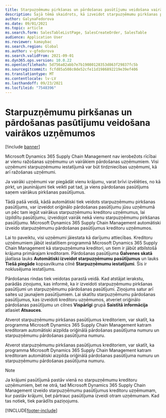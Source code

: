 ```yaml
---
title: Starpuzņēmumu pirkšanas un pārdošanas pasūtījumu veidošana vairākos uzņēmumos
description: Šajā tēmā skaidrots, kā izveidot starpuzņēmumu pirkšanas pasūtījumus vai pārdošanas pasūtījumus vairākos uzņēmumos
author: GalynaFedorova
ms.date: 09/01/2021
ms.topic: article
ms.search.form: SalesTableListPage, SalesCreateOrder, SalesTable
audience: Application User
ms.reviewer: kamaybac
ms.search.region: Global
ms.author: v-gfedorova
ms.search.validFrom: 2021-09-01
ms.dyn365.ops.version: 10.0.22
ms.openlocfilehash: 5d756a82abb7e7b19080128353d863f29837fc5b
ms.sourcegitcommit: fcfd85a508c0de52cfe11d1986892219e39ef406
ms.translationtype: MT
ms.contentlocale: lv-LV
ms.lasthandoff: 09/23/2021
ms.locfileid: "7548396"
---
```

# <a name="creating-intercompany-purchase-and-sales-orders-in-several-companies"></a>Starpuzņēmumu pirkšanas un pārdošanas pasūtījumu veidošana vairākos uzņēmumos

[!include [banner](../../includes/banner.md)]

Microsoft Dynamics 365 Supply Chain Management nav ierobežots rīcībai ar vienu ražošanas uzņēmumu un vairākiem pārdošanas uzņēmumiem. Visi uzņēmumi starpuzņēmumu iestatījumā var būt tirdzniecības uzņēmumi, kā arī ražošanas uzņēmumi.

Ja vairāki uzņēmumi var piegādāt vienu krājumu, varat brīvi izvēlēties, no kā pirkt, un jauninājumi tiek veikti pat tad, ja viens pārdošanas pasūtījums saņem vairākus pirkšanas pasūtījumus.

Tādā pašā veidā, kādā automātiski tiek veidots starpuzņēmumu pirkšanas pasūtījums, var izveidot oriģinālo pārdošanas pasūtījumu jūsu uzņēmumā un pēc tam iegūt vairākus starpuzņēmumu kreditoru uzņēmumus, lai izpildītu pasūtījumu, izveidojot vairāk nekā vienu starpuzņēmumu pirkšanas pasūtījumu. Microsoft Dynamics 365 Supply Chain Management automātiski izveido starpuzņēmumu pārdošanas pasūtījumus kreditoru uzņēmumos.

Lai to paveiktu, visi uzņēmumi jāiestata kā darījumu attiecības. Kreditoru uzņēmumiem jābūt iestatītiem programmā Microsoft Dynamics 365 Supply Chain Management kā starpuzņēmuma kreditori, un tiem ir jābūt atbilstošā krājuma primārajam kreditoram. Pārdošanas pasūtījuma **Galvenes skatā** jāatlasa lauks **Automātiski izveidot starpuzņēmumu pasūtījumus** un lauks **Tiešā piegāde** kopsavilkuma cilnē **Starpuzņēmumu iestatījumi**. Šis ir noklusējuma iestatījums.

Pārdošanas rindas tiek veidotas parastā veidā. Kad atstājat ierakstu, parādās ziņojums, kas informē, ka ir izveidoti starpuzņēmumu pirkšanas pasūtījumi un starpuzņēmumu pārdošanas pasūtījumi. Ziņojums satur arī saites uz jaunajiem pasūtījumiem. Lai skatītu starpuzņēmumu pārdošanas pasūtījumus, kas izveidoti kreditoru uzņēmumos, atveriet oriģinālo pārdošanas pasūtījumu un cilnes **Vispārīgi** grupā **Saistītā informācija** atlasiet **Atsauces**.

Atverot starpuzņēmumu pirkšanas pasūtījumus kreditoriem, var skatīt, ka programma Microsoft Dynamics 365 Supply Chain Management katram kreditoram automātiski aizpilda oriģinālā pārdošanas pasūtījuma numuru un starpuzņēmumu pārdošanas pasūtījuma numuru.

Atverot starpuzņēmumu pirkšanas pasūtījumus kreditoriem, var skatīt, ka programma Microsoft Dynamics 365 Supply Chain Management katram kreditoram automātiski aizpilda oriģinālā pārdošanas pasūtījuma numuru un starpuzņēmumu pārdošanas pasūtījuma numuru.

> [!NOTE]
> Ja krājumi pasūtījumā pastāv vienā no starpuzņēmumu kreditoru uzņēmumiem, bet ne otrā, tad Microsoft Dynamics 365 Supply Chain Management izveido starpuzņēmumu pasūtījumus kreditoru uzņēmumam, kur pastāv krājumi, bet pārtrauc pasūtījuma izveidi otram uzņēmumam. Kad tas notiek, tiek parādīts paziņojums.

[!INCLUDE[footer-include](../../includes/footer-banner.md)]

